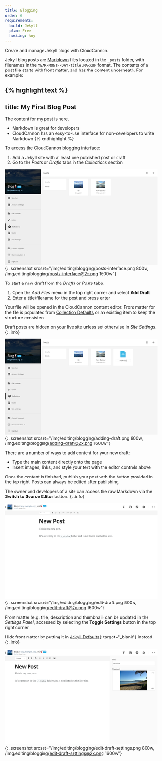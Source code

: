 ```yaml
---
title: Blogging
order: 6
requirements:
  build: Jekyll
  plan: Free
  hosting: Any
---
```


Create and manage Jekyll blogs with CloudCannon.

Jekyll blog posts are [Markdown](https://help.github.com/articles/markdown-basics/) files located in the `_posts` folder, with filenames in the `YEAR-MONTH-DAY-title.MARKUP` format. The contents of a post file starts with front matter, and has the content underneath. For example:

{% highlight text %}
---
title: My First Blog Post
---
The content for my post is here.

* Markdown is great for developers
* CloudCannon has an easy-to-use interface for non-developers to write Markdown
{% endhighlight %}



To access the CloudCannon blogging interface:

1. Add a Jekyll site with at least one published post or draft
2. Go to the *Posts* or *Drafts* tabs in the *Collections* section

![Empty blogging interface](/img/editing/blogging/posts-interface.png){: .screenshot srcset="/img/editing/blogging/posts-interface.png 800w, /img/editing/blogging/posts-interface@2x.png 1600w"}



To start a new draft from the *Drafts* or *Posts* tabs:

1. Open the *Add Files* menu in the top right corner and select **Add Draft**
2. Enter a title/filename for the post and press enter

Your file will be opened in the CloudCannon content editor. Front matter for the file is populated from [Collection Defaults](/editing/collection-defaults/) or an existing item to keep the structure consistent.

Draft posts are hidden on your live site unless set otherwise in *Site Settings*.
{: .info}

![Creating a new draft](/img/editing/blogging/adding-draft.png){: .screenshot srcset="/img/editing/blogging/adding-draft.png 800w, /img/editing/blogging/adding-draft@2x.png 1600w"}



There are a number of ways to add content for your new draft:

* Type the main content directly onto the page
* Insert images, links, and style your text with the editor controls above

Once the content is finished, publish your post with the button provided in the top right. Posts can always be edited after publishing.

The owner and developers of a site can access the raw Markdown via the **Switch to Source Editor** button.
{: .info}

![Editing draft](/img/editing/blogging/edit-draft.png){: .screenshot srcset="/img/editing/blogging/edit-draft.png 800w, /img/editing/blogging/edit-draft@2x.png 1600w"}



[Front matter](/editing/front-matter/) (e.g. title, description and thumbnail) can be updated in the *Settings Panel*, accessed by selecting the **Toggle Settings** button in the top right corner.

Hide front matter by putting it in [Jekyll Defaults](http://jekyllrb.com/docs/configuration/#front-matter-defaults){: target="_blank"} instead.
{: .info}

![Editing draft with Settings Panel open](/img/editing/blogging/edit-draft-settings.png){: .screenshot srcset="/img/editing/blogging/edit-draft-settings.png 800w, /img/editing/blogging/edit-draft-settings@2x.png 1600w"}
